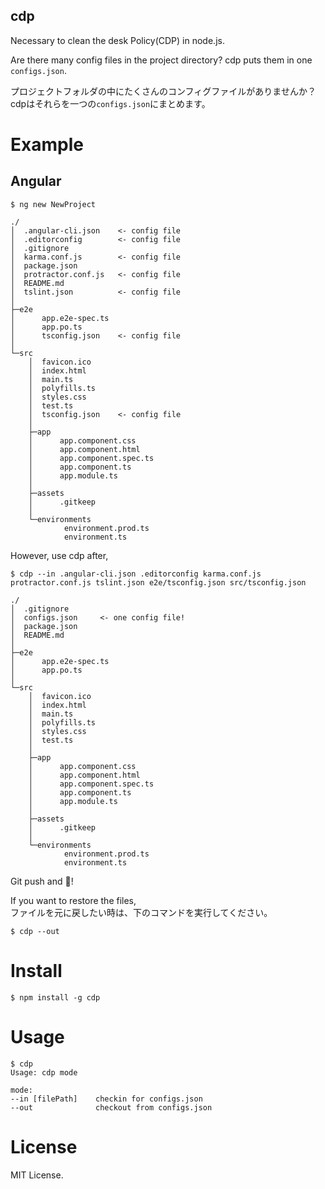 cdp
-----

Necessary to clean the desk Policy(CDP) in node.js.

Are there many config files in the project directory? cdp puts them in one `configs.json`.

プロジェクトフォルダの中にたくさんのコンフィグファイルがありませんか？cdpはそれらを一つの`configs.json`にまとめます。

# Example
## Angular
`$ ng new NewProject`
```
./
│  .angular-cli.json    <- config file
│  .editorconfig        <- config file
│  .gitignore
│  karma.conf.js        <- config file
│  package.json
│  protractor.conf.js   <- config file
│  README.md
│  tslint.json          <- config file
│  
├─e2e
│      app.e2e-spec.ts
│      app.po.ts
│      tsconfig.json    <- config file
│      
└─src
    │  favicon.ico
    │  index.html
    │  main.ts
    │  polyfills.ts
    │  styles.css
    │  test.ts
    │  tsconfig.json    <- config file
    │  
    ├─app
    │      app.component.css
    │      app.component.html
    │      app.component.spec.ts
    │      app.component.ts
    │      app.module.ts
    │      
    ├─assets
    │      .gitkeep
    │      
    └─environments
            environment.prod.ts
            environment.ts
```

However, use cdp after,

`$ cdp --in .angular-cli.json .editorconfig karma.conf.js protractor.conf.js tslint.json e2e/tsconfig.json src/tsconfig.json`
```
./
│  .gitignore
│  configs.json     <- one config file!
│  package.json
│  README.md
│  
├─e2e
│      app.e2e-spec.ts
│      app.po.ts
│      
└─src
    │  favicon.ico
    │  index.html
    │  main.ts
    │  polyfills.ts
    │  styles.css
    │  test.ts
    │  
    ├─app
    │      app.component.css
    │      app.component.html
    │      app.component.spec.ts
    │      app.component.ts
    │      app.module.ts
    │      
    ├─assets
    │      .gitkeep
    │      
    └─environments
            environment.prod.ts
            environment.ts
```

Git push and 🍺!

If you want to restore the files,  
ファイルを元に戻したい時は、下のコマンドを実行してください。

`$ cdp --out`

# Install
`$ npm install -g cdp`

# Usage
```
$ cdp
Usage: cdp mode

mode:
--in [filePath]    checkin for configs.json
--out              checkout from configs.json
```

# License
MIT License.
